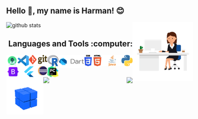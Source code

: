 ## Hello :wave:, my name is Harman! :blush:

![github stats](https://github-readme-stats.vercel.app/api?username=harman-khehara&theme=algolia&show_icons=true&hide=issues,contribs,stars&count_private=true&include_all_commits=true&bg_color=0,3f39bd,3574d4,98d7eb&title_color=ffffff)
<img align="right" alt="Typing on a computer" width="162.8" height="160" src="typing.gif"> 
<h2 align="right">Languages and Tools :computer:</h3>
<img align="right" alt="Python" width="30" height="30" src="python_logo.png"> 
<img align="right" alt="Java" width="50" height="30" src="java_logo.png"> 
<img align="right" alt="HTML" width="30" height="30" src="html_logo.png"> 
<img align="right" alt="CSS" width="20" height="30" src="css_logo.png"> 
<img align="right" alt="Dart" width="70" height="35" src="dart_logo.png"> 
<img align="right" alt="R" width="30" height="30" src="r_logo.svg"> 
<img align="right" alt="Git" width="50" height="25" src="git_logo.png">
<img align="right" alt="VSCode" width="30" height="30" src="vscode.png"> 
<img align="right" alt="Android Studio" width="30" height="30" src="android_studio.png"> 
<img align="right" alt="PyCharm" width="30" height="30" src="pycharm.png"> 
<img align="right" alt="Eclipse" width="25" height="25" src="eclipse.png">
<img align="right" alt="Flutter" width="50" height="30" src="flutter.png"> 
<img align="right" alt="Bootstrap" width="35" height="30" src="bootstrap_logo.png"> 


<a href="https://visitor-badge.glitch.me/badge?page_id=harman-khehara.visitor-badge">
    <img algin="left" src="https://visitor-badge.glitch.me/badge?page_id=harman-khehara.visitor-badge">
</a>
<img align="left" alt="Rubiks Cube" width="100" height="100" src="rubiks_cube.gif"> 
<a href="https://github-readme-stats.vercel.app/api/top-langs/?username=harman-khehara&bg_color=0,98d7eb,3574d4,3f39bd&title_color=ffffff&theme=algolia&hide=Shell,Swift,Kotlin,Objective-C&langs_count=8&layout=compact&card_width=275">
  <img align="right" src="https://github-readme-stats.vercel.app/api/top-langs/?username=harman-khehara&bg_color=0,98d7eb,3574d4,3f39bd&title_color=ffffff&theme=algolia&hide=Shell,Swift,Kotlin,Objective-C&langs_count=8&layout=compact&card_width=400">
</a>









